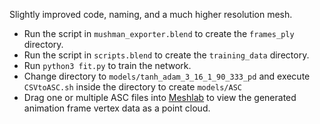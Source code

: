 Slightly improved code, naming, and a much higher resolution mesh.

- Run the script in `mushman_exporter.blend` to create the `frames_ply` directory.
- Run the script in `scripts.blend` to create the `training_data` directory.
- Run `python3 fit.py` to train the network.
- Change directory to `models/tanh_adam_3_16_1_90_333_pd` and execute `CSVtoASC.sh` inside the directory to create `models/ASC`
- Drag one or multiple ASC files into [Meshlab](https://meshlab.net) to view the generated animation frame vertex data as a point cloud.
